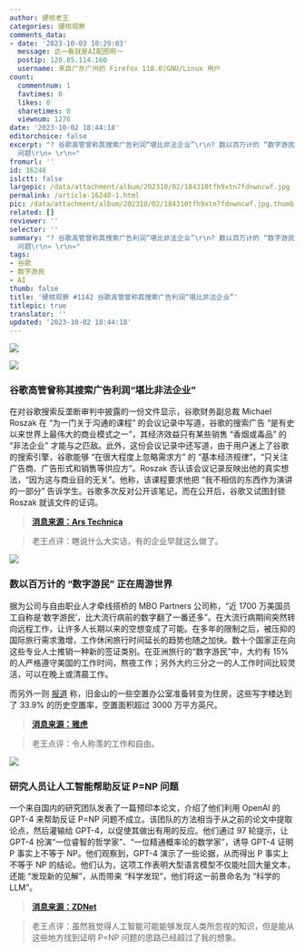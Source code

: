 ```yaml
---
author: 硬核老王
categories: 硬核观察
comments_data:
- date: '2023-10-03 10:29:03'
  message: 这一看就是AI配图啊～
  postip: 120.85.114.160
  username: 来自广东广州的 Firefox 118.0|GNU/Linux 用户
count:
  commentnum: 1
  favtimes: 0
  likes: 0
  sharetimes: 0
  viewnum: 1276
date: '2023-10-02 18:44:18'
editorchoice: false
excerpt: "? 谷歌高管曾称其搜索广告利润“堪比非法企业”\r\n? 数以百万计的 “数字游民” 正在周游世界\r\n? 研究人员让人工智能帮助反证 P=NP
  问题\r\n» \r\n»"
fromurl: ''
id: 16248
islctt: false
largepic: /data/attachment/album/202310/02/184310tfh9xtn7fdnwncwf.jpg
permalink: /article-16248-1.html
pic: /data/attachment/album/202310/02/184310tfh9xtn7fdnwncwf.jpg.thumb.jpg
related: []
reviewer: ''
selector: ''
summary: "? 谷歌高管曾称其搜索广告利润“堪比非法企业”\r\n? 数以百万计的 “数字游民” 正在周游世界\r\n? 研究人员让人工智能帮助反证 P=NP
  问题\r\n» \r\n»"
tags:
- 谷歌
- 数字游民
- AI
thumb: false
title: '硬核观察 #1142 谷歌高管曾称其搜索广告利润“堪比非法企业”'
titlepic: true
translator: ''
updated: '2023-10-02 18:44:18'
---
```


![](/data/attachment/album/202310/02/184310tfh9xtn7fdnwncwf.jpg)


![](/data/attachment/album/202310/02/184323mt7o2iidt9t6ya7o.jpg)


### 谷歌高管曾称其搜索广告利润“堪比非法企业”


在对谷歌搜索反垄断审判中披露的一份文件显示，谷歌财务副总裁 Michael Roszak 在 “为一门关于沟通的课程” 的会议记录中写道，谷歌的搜索广告 “是有史以来世界上最伟大的商业模式之一”，其经济效益只有某些销售 “香烟或毒品” 的 “非法企业” 才能与之匹敌。此外，这份会议记录中还写道，由于用户迷上了谷歌的搜索引擎，谷歌能够 “在很大程度上忽略需求方” 的 “基本经济规律”，“只关注广告商、广告形式和销售等供应方”。Roszak 否认该会议记录反映出他的真实想法，“因为这与商业目的无关”。他称，该课程要求他把 “我不相信的东西作为演讲的一部分” 告诉学生。谷歌多次反对公开该笔记，而在公开后，谷歌又试图封锁 Roszak 就该文件的证词。



> 
> **[消息来源：Ars Technica](https://arstechnica.com/tech-policy/2023/09/google-exec-said-users-get-hooked-on-search-engine-like-cigarettes-or-drugs/)**
> 
> 
> 



> 
> 老王点评：瞎说什么大实话，有的企业早就这么做了。
> 
> 
> 


![](/data/attachment/album/202310/02/184341irfky2qrdwdy2gr9.jpg)


### 数以百万计的 “数字游民” 正在周游世界


据为公司与自由职业人才牵线搭桥的 MBO Partners 公司称，“近 1700 万美国员工自称是‘数字游民’，比大流行病前的数字翻了一番还多”。在大流行病期间突然转向远程工作，让许多人长期以来的空想变成了可能。在多年的限制之后，被压抑的国际旅行需求激增，工作休闲旅行时间延长的趋势也随之加快。数十个国家正在向这些专业人士推销一种新的签证类别。在亚洲旅行的“数字游民”中，大约有 15% 的人严格遵守美国的工作时间，熬夜工作；另外大约三分之一的人工作时间比较灵活，可以在晚上或清晨工作。


而另外一则 [报道](https://www.sfgate.com/local/article/office-to-housing-conversion-buildings-sf-18399064.php) 称，旧金山的一些空置办公室准备转变为住房，这些写字楼达到了 33.9% 的历史空置率，空置面积超过 3000 万平方英尺。



> 
> **[消息来源：雅虎](https://sg.news.yahoo.com/digital-nomads-are-travelling-by-day-and-working-by-night-000006946.html)**
> 
> 
> 



> 
> 老王点评：令人称羡的工作和自由。
> 
> 
> 


![](/data/attachment/album/202310/02/184400czhh4zh0cz6lbg60.jpg)


### 研究人员让人工智能帮助反证 P=NP 问题


一个来自国内的研究团队发表了一篇预印本论文，介绍了他们利用 OpenAI 的 GPT-4 来帮助反证 P=NP 问题不成立。该团队的方法相当于从之前的论文中提取论点，然后灌输给 GPT-4，以促使其做出有用的反应。他们通过 97 轮提示，让 GPT-4 扮演“一位睿智的哲学家”、“一位精通概率论的数学家”，诱导 GPT-4 证明 P 事实上不等于 NP。他们观察到，GPT-4 演示了一些论据，从而得出 P 事实上不等于 NP 的结论。他们认为，这项工作表明大型语言模型不仅能吐回大量文本，还能 “发现新的见解”，从而带来 “科学发现”，他们将这一前景命名为 “科学的 LLM”。



> 
> **[消息来源：ZDNet](https://www.zdnet.com/article/can-generative-ai-solve-computer-sciences-greatest-unsolved-problem/)**
> 
> 
> 



> 
> 老王点评：虽然我觉得人工智能可能能够发现人类所忽视的知识，但是能从这些地方找到证明 P=NP 问题的思路已经超过了我的想象。
> 
> 
>